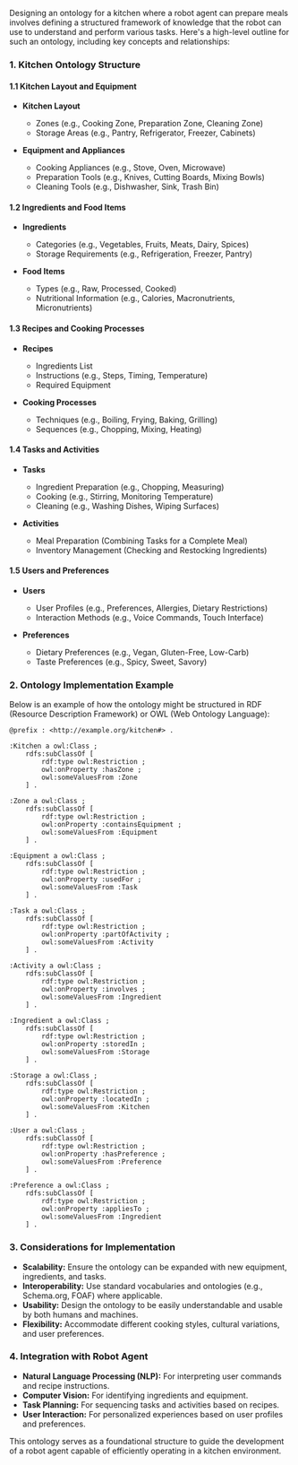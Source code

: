 Designing an ontology for a kitchen where a robot agent can prepare meals involves defining a structured framework of knowledge that the robot can use to understand and perform various tasks. Here's a high-level outline for such an ontology, including key concepts and relationships:

### 1. **Kitchen Ontology Structure**

#### **1.1 Kitchen Layout and Equipment**

- **Kitchen Layout**
  - Zones (e.g., Cooking Zone, Preparation Zone, Cleaning Zone)
  - Storage Areas (e.g., Pantry, Refrigerator, Freezer, Cabinets)
  
- **Equipment and Appliances**
  - Cooking Appliances (e.g., Stove, Oven, Microwave)
  - Preparation Tools (e.g., Knives, Cutting Boards, Mixing Bowls)
  - Cleaning Tools (e.g., Dishwasher, Sink, Trash Bin)

#### **1.2 Ingredients and Food Items**

- **Ingredients**
  - Categories (e.g., Vegetables, Fruits, Meats, Dairy, Spices)
  - Storage Requirements (e.g., Refrigeration, Freezer, Pantry)
  
- **Food Items**
  - Types (e.g., Raw, Processed, Cooked)
  - Nutritional Information (e.g., Calories, Macronutrients, Micronutrients)
  
#### **1.3 Recipes and Cooking Processes**

- **Recipes**
  - Ingredients List
  - Instructions (e.g., Steps, Timing, Temperature)
  - Required Equipment
  
- **Cooking Processes**
  - Techniques (e.g., Boiling, Frying, Baking, Grilling)
  - Sequences (e.g., Chopping, Mixing, Heating)

#### **1.4 Tasks and Activities**

- **Tasks**
  - Ingredient Preparation (e.g., Chopping, Measuring)
  - Cooking (e.g., Stirring, Monitoring Temperature)
  - Cleaning (e.g., Washing Dishes, Wiping Surfaces)
  
- **Activities**
  - Meal Preparation (Combining Tasks for a Complete Meal)
  - Inventory Management (Checking and Restocking Ingredients)

#### **1.5 Users and Preferences**

- **Users**
  - User Profiles (e.g., Preferences, Allergies, Dietary Restrictions)
  - Interaction Methods (e.g., Voice Commands, Touch Interface)
  
- **Preferences**
  - Dietary Preferences (e.g., Vegan, Gluten-Free, Low-Carb)
  - Taste Preferences (e.g., Spicy, Sweet, Savory)

### 2. **Ontology Implementation Example**

Below is an example of how the ontology might be structured in RDF (Resource Description Framework) or OWL (Web Ontology Language):

```turtle
@prefix : <http://example.org/kitchen#> .

:Kitchen a owl:Class ;
    rdfs:subClassOf [
        rdf:type owl:Restriction ;
        owl:onProperty :hasZone ;
        owl:someValuesFrom :Zone
    ] .

:Zone a owl:Class ;
    rdfs:subClassOf [
        rdf:type owl:Restriction ;
        owl:onProperty :containsEquipment ;
        owl:someValuesFrom :Equipment
    ] .

:Equipment a owl:Class ;
    rdfs:subClassOf [
        rdf:type owl:Restriction ;
        owl:onProperty :usedFor ;
        owl:someValuesFrom :Task
    ] .

:Task a owl:Class ;
    rdfs:subClassOf [
        rdf:type owl:Restriction ;
        owl:onProperty :partOfActivity ;
        owl:someValuesFrom :Activity
    ] .

:Activity a owl:Class ;
    rdfs:subClassOf [
        rdf:type owl:Restriction ;
        owl:onProperty :involves ;
        owl:someValuesFrom :Ingredient
    ] .

:Ingredient a owl:Class ;
    rdfs:subClassOf [
        rdf:type owl:Restriction ;
        owl:onProperty :storedIn ;
        owl:someValuesFrom :Storage
    ] .

:Storage a owl:Class ;
    rdfs:subClassOf [
        rdf:type owl:Restriction ;
        owl:onProperty :locatedIn ;
        owl:someValuesFrom :Kitchen
    ] .

:User a owl:Class ;
    rdfs:subClassOf [
        rdf:type owl:Restriction ;
        owl:onProperty :hasPreference ;
        owl:someValuesFrom :Preference
    ] .

:Preference a owl:Class ;
    rdfs:subClassOf [
        rdf:type owl:Restriction ;
        owl:onProperty :appliesTo ;
        owl:someValuesFrom :Ingredient
    ] .
```

### 3. **Considerations for Implementation**

- **Scalability:** Ensure the ontology can be expanded with new equipment, ingredients, and tasks.
- **Interoperability:** Use standard vocabularies and ontologies (e.g., Schema.org, FOAF) where applicable.
- **Usability:** Design the ontology to be easily understandable and usable by both humans and machines.
- **Flexibility:** Accommodate different cooking styles, cultural variations, and user preferences.

### 4. **Integration with Robot Agent**

- **Natural Language Processing (NLP):** For interpreting user commands and recipe instructions.
- **Computer Vision:** For identifying ingredients and equipment.
- **Task Planning:** For sequencing tasks and activities based on recipes.
- **User Interaction:** For personalized experiences based on user profiles and preferences.

This ontology serves as a foundational structure to guide the development of a robot agent capable of efficiently operating in a kitchen environment.